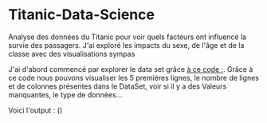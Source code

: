 # Titanic-Data-Science
Analyse des données du Titanic pour voir quels facteurs ont influencé la survie des passagers. J'ai exploré les impacts du sexe, de l'âge et de la classe avec des visualisations sympas 

J'ai d'abord commencé par explorer le data set grâce [à ce code :](exploration.py).
Grâce à ce code nous pouvons visualiser les 5 premières lignes, le nombre de lignes et de colonnes présentes dans le DataSet, voir si il y a des Valeurs manquantes, le type de données...

Voici l'output : ()
